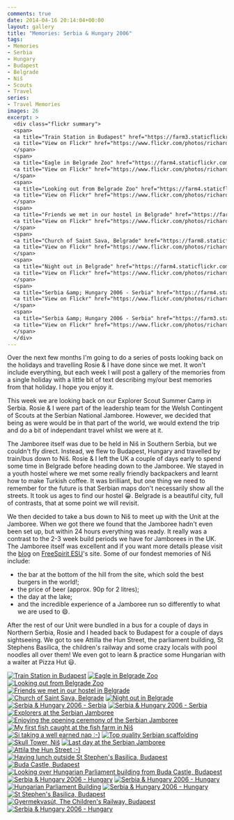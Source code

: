 ```yaml
---
comments: true
date: 2014-04-16 20:14:04+00:00
layout: gallery
title: "Memories: Serbia & Hungary 2006"
tags:
- Memories
- Serbia
- Hungary
- Budapest
- Belgrade
- Niš
- Scouts
- Travel
series: 
- Travel Memories
images: 26
excerpt: >
  <div class="flickr summary">
  <span>
  <a title="Train Station in Budapest" href="https://farm3.staticflickr.com/2932/13805433943_28848300f1_b.jpg" class="image cboxElement" rel="gallery0"><img src="https://farm3.staticflickr.com/2932/13805433943_28848300f1_q.jpg" alt="Train Station in Budapest"></a>
  <a title="View on Flickr" href="https://www.flickr.com/photos/richard-perry/13805433943/" class="flickrlink"> </a>
  </span>
  <span>
  <a title="Eagle in Belgrade Zoo" href="https://farm4.staticflickr.com/3803/13805441393_100d0959d4_b.jpg" class="image cboxElement" rel="gallery0"><img src="https://farm4.staticflickr.com/3803/13805441393_100d0959d4_q.jpg" alt="Eagle in Belgrade Zoo"></a>
  <a title="View on Flickr" href="https://www.flickr.com/photos/richard-perry/13805441393/" class="flickrlink"> </a>
  </span>
  <span>
  <a title="Looking out from Belgrade Zoo" href="https://farm4.staticflickr.com/3725/13805425175_c6b08c44b2_b.jpg" class="image cboxElement" rel="gallery0"><img src="https://farm4.staticflickr.com/3725/13805425175_c6b08c44b2_q.jpg" alt="Looking out from Belgrade Zoo"></a>
  <a title="View on Flickr" href="https://www.flickr.com/photos/richard-perry/13805425175/" class="flickrlink"> </a>
  </span>
  <span>
  <a title="Friends we met in our hostel in Belgrade" href="https://farm3.staticflickr.com/2810/13805777864_88f8c36723_b.jpg" class="image cboxElement" rel="gallery0"><img src="https://farm3.staticflickr.com/2810/13805777864_88f8c36723_q.jpg" alt="Friends we met in our hostel in Belgrade"></a>
  <a title="View on Flickr" href="https://www.flickr.com/photos/richard-perry/13805777864/" class="flickrlink"> </a>
  </span>
  <span>
  <a title="Church of Saint Sava, Belgrade" href="https://farm8.staticflickr.com/7389/13805440025_66e0f8043d_b.jpg" class="image cboxElement" rel="gallery0"><img src="https://farm8.staticflickr.com/7389/13805440025_66e0f8043d_q.jpg" alt="Church of Saint Sava, Belgrade"></a>
  <a title="View on Flickr" href="https://www.flickr.com/photos/richard-perry/13805440025/" class="flickrlink"> </a>
  </span>
  <span>
  <a title="Night out in Belgrade" href="https://farm4.staticflickr.com/3818/13805468613_457d0aa307_b.jpg" class="image cboxElement" rel="gallery0"><img src="https://farm4.staticflickr.com/3818/13805468613_457d0aa307_q.jpg" alt="Night out in Belgrade"></a>
  <a title="View on Flickr" href="https://www.flickr.com/photos/richard-perry/13805468613/" class="flickrlink"> </a>
  </span>
  <span>
  <a title="Serbia &amp; Hungary 2006 - Serbia" href="https://farm4.staticflickr.com/3698/13805800144_12029af158_b.jpg" class="image cboxElement" rel="gallery0"><img src="https://farm4.staticflickr.com/3698/13805800144_12029af158_q.jpg" alt="Serbia &amp; Hungary 2006 - Serbia"></a>
  <a title="View on Flickr" href="https://www.flickr.com/photos/richard-perry/13805800144/" class="flickrlink"> </a>
  </span>
  <span>
  <a title="Serbia &amp; Hungary 2006 - Serbia" href="https://farm3.staticflickr.com/2936/13805487013_22888bbd1c_b.jpg" class="image cboxElement" rel="gallery0"><img src="https://farm3.staticflickr.com/2936/13805487013_22888bbd1c_q.jpg" alt="Serbia &amp; Hungary 2006 - Serbia"></a>
  <a title="View on Flickr" href="https://www.flickr.com/photos/richard-perry/13805487013/" class="flickrlink"> </a>
  </span>
  </div>
---
```


Over the next few months I'm going to do a series of posts looking back on the holidays and
travelling Rosie & I have done since we met. It won't include everything, but each week I will post
a gallery of the memories from a single holiday with a little bit of text describing my/our best
memories from that holiday. I hope you enjoy it.

This week we are looking back on our Explorer Scout Summer Camp in Serbia. Rosie & I were part of
the leadership team for the Welsh Contingent of Scouts at the Serbian National Jamboree. However,
we decided that being as were would be in that part of the world, we would extend the trip and do a
bit of independant travel whilst we were at it.

The Jamboree itself was due to be held in Niš in Southern Serbia, but we couldn't fly direct.
Instead, we flew to Budapest, Hungary and travelled by train/bus down to Niš. Rosie & I left the UK
a couple of days early to spend some time in Belgrade before heading down to the Jamboree. We stayed
in a youth hostel where we met some really friendly backpackers and learnt how to make Turkish
coffee. It was brilliant, but one thing we need to remember for the future is that Serbian maps
don't necessarily show all the streets. It took us ages to find our hostel :grinning:. Belgrade is
a beautiful city, full of contrasts, that at some point we will revisit.

We then decided to take a bus down to Niš to meet up with the Unit at the Jamboree. When we got
there we found that the Jamboree hadn't even been set up, but within 24 hours everything was ready.
It really was a contrast to the 2-3 week build periods we have for Jamborees in the UK. The Jamboree
itself was excellent and if you want more details please visit the [blog][sb] on
[FreeSpirit ESU][fs]'s site. Some of our fondest memories of Niš include:

* the bar at the bottom of the hill from the site, which sold the best burgers in the world!;
* the price of beer (approx. 90p for 2 litres);
* the day at the lake;
* and the incredible experience of a Jamboree run so differently to what we are used to :smile:.

After the rest of our Unit were bundled in a bus for a couple of days in Northern Serbia, Rosie and
I headed back to Budapest for a couple of days sightseeing. We got to see Attilla the Hun Street,
the parliament building, St Stephens Basilica, the children's railway and some crazy locals with
pool noodles all over them! We even got to learn & practice some Hungarian with a waiter at Pizza
Hut :smiley:.

<div class="flickr gallery">
<span>
<a title="Train Station in Budapest" href="https://farm3.staticflickr.com/2932/13805433943_28848300f1_b.jpg" class="image cboxElement" rel="gallery0"><img src="https://farm3.staticflickr.com/2932/13805433943_28848300f1_q.jpg" alt="Train Station in Budapest"></a>
<a title="View on Flickr" href="https://www.flickr.com/photos/richard-perry/13805433943/" class="flickrlink"> </a>
</span>
<span>
<a title="Eagle in Belgrade Zoo" href="https://farm4.staticflickr.com/3803/13805441393_100d0959d4_b.jpg" class="image cboxElement" rel="gallery0"><img src="https://farm4.staticflickr.com/3803/13805441393_100d0959d4_q.jpg" alt="Eagle in Belgrade Zoo"></a>
<a title="View on Flickr" href="https://www.flickr.com/photos/richard-perry/13805441393/" class="flickrlink"> </a>
</span>
<span>
<a title="Looking out from Belgrade Zoo" href="https://farm4.staticflickr.com/3725/13805425175_c6b08c44b2_b.jpg" class="image cboxElement" rel="gallery0"><img src="https://farm4.staticflickr.com/3725/13805425175_c6b08c44b2_q.jpg" alt="Looking out from Belgrade Zoo"></a>
<a title="View on Flickr" href="https://www.flickr.com/photos/richard-perry/13805425175/" class="flickrlink"> </a>
</span>
<span>
<a title="Friends we met in our hostel in Belgrade" href="https://farm3.staticflickr.com/2810/13805777864_88f8c36723_b.jpg" class="image cboxElement" rel="gallery0"><img src="https://farm3.staticflickr.com/2810/13805777864_88f8c36723_q.jpg" alt="Friends we met in our hostel in Belgrade"></a>
<a title="View on Flickr" href="https://www.flickr.com/photos/richard-perry/13805777864/" class="flickrlink"> </a>
</span>
<span>
<a title="Church of Saint Sava, Belgrade" href="https://farm8.staticflickr.com/7389/13805440025_66e0f8043d_b.jpg" class="image cboxElement" rel="gallery0"><img src="https://farm8.staticflickr.com/7389/13805440025_66e0f8043d_q.jpg" alt="Church of Saint Sava, Belgrade"></a>
<a title="View on Flickr" href="https://www.flickr.com/photos/richard-perry/13805440025/" class="flickrlink"> </a>
</span>
<span>
<a title="Night out in Belgrade" href="https://farm4.staticflickr.com/3818/13805468613_457d0aa307_b.jpg" class="image cboxElement" rel="gallery0"><img src="https://farm4.staticflickr.com/3818/13805468613_457d0aa307_q.jpg" alt="Night out in Belgrade"></a>
<a title="View on Flickr" href="https://www.flickr.com/photos/richard-perry/13805468613/" class="flickrlink"> </a>
</span>
<span>
<a title="Serbia &amp; Hungary 2006 - Serbia" href="https://farm4.staticflickr.com/3698/13805800144_12029af158_b.jpg" class="image cboxElement" rel="gallery0"><img src="https://farm4.staticflickr.com/3698/13805800144_12029af158_q.jpg" alt="Serbia &amp; Hungary 2006 - Serbia"></a>
<a title="View on Flickr" href="https://www.flickr.com/photos/richard-perry/13805800144/" class="flickrlink"> </a>
</span>
<span>
<a title="Serbia &amp; Hungary 2006 - Serbia" href="https://farm3.staticflickr.com/2936/13805487013_22888bbd1c_b.jpg" class="image cboxElement" rel="gallery0"><img src="https://farm3.staticflickr.com/2936/13805487013_22888bbd1c_q.jpg" alt="Serbia &amp; Hungary 2006 - Serbia"></a>
<a title="View on Flickr" href="https://www.flickr.com/photos/richard-perry/13805487013/" class="flickrlink"> </a>
</span>
<span>
<a title="Explorers at the Serbian Jamboree" href="https://farm8.staticflickr.com/7444/13805473525_9da4b51a5f_b.jpg" class="image cboxElement" rel="gallery0"><img src="https://farm8.staticflickr.com/7444/13805473525_9da4b51a5f_q.jpg" alt="Explorers at the Serbian Jamboree"></a>
<a title="View on Flickr" href="https://www.flickr.com/photos/richard-perry/13805473525/" class="flickrlink"> </a>
</span>
<span>
<a title="Enjoying the opening ceremony of the Serbian Jamboree" href="https://farm4.staticflickr.com/3771/13805503533_32508324bf_b.jpg" class="image cboxElement" rel="gallery0"><img src="https://farm4.staticflickr.com/3771/13805503533_32508324bf_q.jpg" alt="Enjoying the opening ceremony of the Serbian Jamboree"></a>
<a title="View on Flickr" href="https://www.flickr.com/photos/richard-perry/13805503533/" class="flickrlink"> </a>
</span>
<span>
<a title="My first fish caught at the fish farm in Niš" href="https://farm4.staticflickr.com/3726/13805489365_1281e44754_b.jpg" class="image cboxElement" rel="gallery0"><img src="https://farm4.staticflickr.com/3726/13805489365_1281e44754_q.jpg" alt="My first fish caught at the fish farm in Niš"></a>
<a title="View on Flickr" href="https://www.flickr.com/photos/richard-perry/13805489365/" class="flickrlink"> </a>
</span>
<span>
<a title="Si taking a well earned nap :-)" href="https://farm4.staticflickr.com/3680/13805496925_e4f5bf05d5_b.jpg" class="image cboxElement" rel="gallery0"><img src="https://farm4.staticflickr.com/3680/13805496925_e4f5bf05d5_q.jpg" alt="Si taking a well earned nap :-)"></a>
<a title="View on Flickr" href="https://www.flickr.com/photos/richard-perry/13805496925/" class="flickrlink"> </a>
</span>
<span>
<a title="Top quality Serbian scaffolding" href="https://farm3.staticflickr.com/2867/13805506085_745fd06662_b.jpg" class="image cboxElement" rel="gallery0"><img src="https://farm3.staticflickr.com/2867/13805506085_745fd06662_q.jpg" alt="Top quality Serbian scaffolding"></a>
<a title="View on Flickr" href="https://www.flickr.com/photos/richard-perry/13805506085/" class="flickrlink"> </a>
</span>
<span>
<a title="Skull Tower, Niš" href="https://farm4.staticflickr.com/3682/13805518795_1bba3f0ca5_b.jpg" class="image cboxElement" rel="gallery0"><img src="https://farm4.staticflickr.com/3682/13805518795_1bba3f0ca5_q.jpg" alt="Skull Tower, Niš"></a>
<a title="View on Flickr" href="https://www.flickr.com/photos/richard-perry/13805518795/" class="flickrlink"> </a>
</span>
<span>
<a title="Last day at the Serbian Jamboree" href="https://farm6.staticflickr.com/5568/13805529755_e0662844a3_b.jpg" class="image cboxElement" rel="gallery0"><img src="https://farm6.staticflickr.com/5568/13805529755_e0662844a3_q.jpg" alt="Last day at the Serbian Jamboree"></a>
<a title="View on Flickr" href="https://www.flickr.com/photos/richard-perry/13805529755/" class="flickrlink"> </a>
</span>
<span>
<a title="Attila the Hun Street :-)" href="https://farm8.staticflickr.com/7167/13805562383_b78990006a_b.jpg" class="image cboxElement" rel="gallery0"><img src="https://farm8.staticflickr.com/7167/13805562383_b78990006a_q.jpg" alt="Attila the Hun Street :-)"></a>
<a title="View on Flickr" href="https://www.flickr.com/photos/richard-perry/13805562383/" class="flickrlink"> </a>
</span>
<span>
<a title="Having lunch outside St Stephen's Basilica, Budapest" href="https://farm3.staticflickr.com/2826/13805575123_6e013fb378_b.jpg" class="image cboxElement" rel="gallery0"><img src="https://farm3.staticflickr.com/2826/13805575123_6e013fb378_q.jpg" alt="Having lunch outside St Stephen's Basilica, Budapest"></a>
<a title="View on Flickr" href="https://www.flickr.com/photos/richard-perry/13805575123/" class="flickrlink"> </a>
</span>
<span>
<a title="Buda Castle, Budapest" href="https://farm3.staticflickr.com/2822/13805560225_23bc724cc7_b.jpg" class="image cboxElement" rel="gallery0"><img src="https://farm3.staticflickr.com/2822/13805560225_23bc724cc7_q.jpg" alt="Buda Castle, Budapest"></a>
<a title="View on Flickr" href="https://www.flickr.com/photos/richard-perry/13805560225/" class="flickrlink"> </a>
</span>
<span>
<a title="Looking over Hungarian Parliament building from Buda Castle, Budapest" href="https://farm8.staticflickr.com/7144/13805594383_fb05cb0ea8_b.jpg" class="image cboxElement" rel="gallery0"><img src="https://farm8.staticflickr.com/7144/13805594383_fb05cb0ea8_q.jpg" alt="Looking over Hungarian Parliament building from Buda Castle, Budapest"></a>
<a title="View on Flickr" href="https://www.flickr.com/photos/richard-perry/13805594383/" class="flickrlink"> </a>
</span>
<span>
<a title="Serbia &amp; Hungary 2006 - Hungary" href="https://farm8.staticflickr.com/7013/13805606713_766dc1679e_b.jpg" class="image cboxElement" rel="gallery0"><img src="https://farm8.staticflickr.com/7013/13805606713_766dc1679e_q.jpg" alt="Serbia &amp; Hungary 2006 - Hungary"></a>
<a title="View on Flickr" href="https://www.flickr.com/photos/richard-perry/13805606713/" class="flickrlink"> </a>
</span>
<span>
<a title="Serbia &amp; Hungary 2006 - Hungary" href="https://farm4.staticflickr.com/3750/13805593735_559f5528c7_b.jpg" class="image cboxElement" rel="gallery0"><img src="https://farm4.staticflickr.com/3750/13805593735_559f5528c7_q.jpg" alt="Serbia &amp; Hungary 2006 - Hungary"></a>
<a title="View on Flickr" href="https://www.flickr.com/photos/richard-perry/13805593735/" class="flickrlink"> </a>
</span>
<span>
<a title="Hungarian Parliament Building" href="https://farm4.staticflickr.com/3799/13805946434_b1b7960b52_b.jpg" class="image cboxElement" rel="gallery0"><img src="https://farm4.staticflickr.com/3799/13805946434_b1b7960b52_q.jpg" alt="Hungarian Parliament Building"></a>
<a title="View on Flickr" href="https://www.flickr.com/photos/richard-perry/13805946434/" class="flickrlink"> </a>
</span>
<span>
<a title="Serbia &amp; Hungary 2006 - Hungary" href="https://farm6.staticflickr.com/5538/13805639943_1fc65fe4aa_b.jpg" class="image cboxElement" rel="gallery0"><img src="https://farm6.staticflickr.com/5538/13805639943_1fc65fe4aa_q.jpg" alt="Serbia &amp; Hungary 2006 - Hungary"></a>
<a title="View on Flickr" href="https://www.flickr.com/photos/richard-perry/13805639943/" class="flickrlink"> </a>
</span>
<span>
<a title="St Stephen's Basilica, Budapest" href="https://farm3.staticflickr.com/2865/13805626395_48eb1be555_b.jpg" class="image cboxElement" rel="gallery0"><img src="https://farm3.staticflickr.com/2865/13805626395_48eb1be555_q.jpg" alt="St Stephen's Basilica, Budapest"></a>
<a title="View on Flickr" href="https://www.flickr.com/photos/richard-perry/13805626395/" class="flickrlink"> </a>
</span>
<span>
<a title="Gyermekvasút, The Children's Railway, Budapest" href="https://farm3.staticflickr.com/2850/13805981704_fdbd327034_b.jpg" class="image cboxElement" rel="gallery0"><img src="https://farm3.staticflickr.com/2850/13805981704_fdbd327034_q.jpg" alt="Gyermekvasút, The Children's Railway, Budapest"></a>
<a title="View on Flickr" href="https://www.flickr.com/photos/richard-perry/13805981704/" class="flickrlink"> </a>
</span>
<span>
<a title="Serbia &amp; Hungary 2006 - Hungary" href="https://farm4.staticflickr.com/3671/13805991254_ef584040a0_b.jpg" class="image cboxElement" rel="gallery0"><img src="https://farm4.staticflickr.com/3671/13805991254_ef584040a0_q.jpg" alt="Serbia &amp; Hungary 2006 - Hungary"></a>
<a title="View on Flickr" href="https://www.flickr.com/photos/richard-perry/13805991254/" class="flickrlink"> </a>
</span>
</div>

[sb]: //freespiritesu.org.uk/campdiaries/serbia06/ "Serbia 2006"
[fs]: //freespiritesu.org.uk/ "FreeSpirit ESU"
